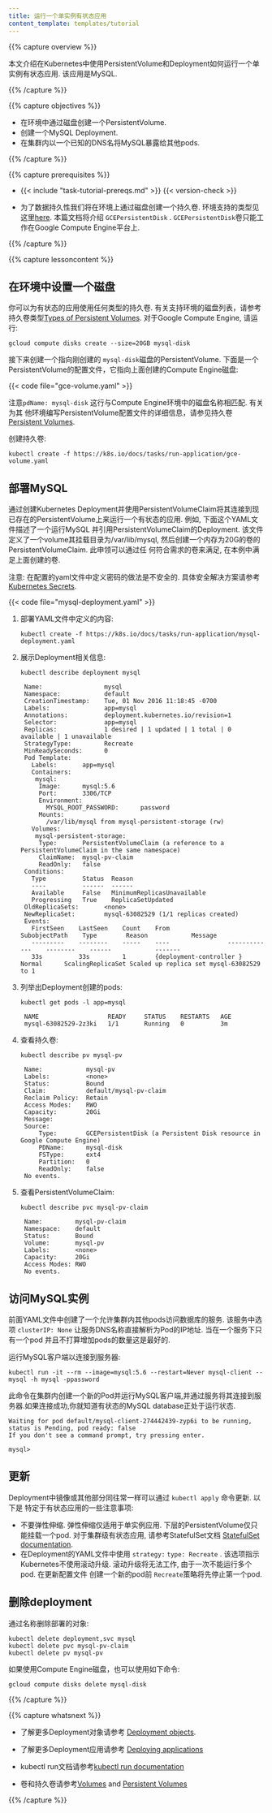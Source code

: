 ```yaml
---
title: 运行一个单实例有状态应用
content_template: templates/tutorial
---
```


{{% capture overview %}}

本文介绍在Kubernetes中使用PersistentVolume和Deployment如何运行一个单实例有状态应用. 该应用是MySQL.

{{% /capture %}}


{{% capture objectives %}}

* 在环境中通过磁盘创建一个PersistentVolume.
* 创建一个MySQL Deployment.
* 在集群内以一个已知的DNS名将MySQL暴露给其他pods.

{{% /capture %}}


{{% capture prerequisites %}}

* {{< include "task-tutorial-prereqs.md" >}} {{< version-check >}}

* 为了数据持久性我们将在环境上通过磁盘创建一个持久卷. 环境支持的类型见这里[here](/docs/user-guide/persistent-volumes/#types-of-persistent-volumes). 本篇文档将介绍 `GCEPersistentDisk` . `GCEPersistentDisk`卷只能工作在Google Compute Engine平台上.

{{% /capture %}}


{{% capture lessoncontent %}}

## 在环境中设置一个磁盘

你可以为有状态的应用使用任何类型的持久卷. 有关支持环境的磁盘列表，请参考持久卷类型[Types of Persistent Volumes](/docs/user-guide/persistent-volumes/#types-of-persistent-volumes). 对于Google Compute Engine, 请运行:

```
gcloud compute disks create --size=20GB mysql-disk
```


接下来创建一个指向刚创建的 `mysql-disk`磁盘的PersistentVolume. 下面是一个PersistentVolume的配置文件，它指向上面创建的Compute Engine磁盘:

{{< code file="gce-volume.yaml" >}}

注意`pdName: mysql-disk` 这行与Compute Engine环境中的磁盘名称相匹配. 有关为其
他环境编写PersistentVolume配置文件的详细信息，请参见持久卷[Persistent Volumes](/docs/concepts/storage/persistent-volumes/).


创建持久卷:

```
kubectl create -f https://k8s.io/docs/tasks/run-application/gce-volume.yaml
```



## 部署MySQL

通过创建Kubernetes Deployment并使用PersistentVolumeClaim将其连接到现已存在的PersistentVolume上来运行一个有状态的应用.  例如, 下面这个YAML文件描述了一个运行MySQL
并引用PersistentVolumeClaim的Deployment. 该文件定义了一个volume其挂载目录为/var/lib/mysql, 然后创建一个内存为20G的卷的PersistentVolumeClaim. 此申领可以通过任
何符合需求的卷来满足, 在本例中满足上面创建的卷.


注意: 在配置的yaml文件中定义密码的做法是不安全的. 具体安全解决方案请参考
[Kubernetes Secrets](/docs/concepts/configuration/secret/).

{{< code file="mysql-deployment.yaml" >}}


1. 部署YAML文件中定义的内容:

       kubectl create -f https://k8s.io/docs/tasks/run-application/mysql-deployment.yaml


1. 展示Deployment相关信息:

       kubectl describe deployment mysql

        Name:                 mysql
        Namespace:            default
        CreationTimestamp:    Tue, 01 Nov 2016 11:18:45 -0700
        Labels:               app=mysql
        Annotations:          deployment.kubernetes.io/revision=1
        Selector:             app=mysql
        Replicas:             1 desired | 1 updated | 1 total | 0 available | 1 unavailable
        StrategyType:         Recreate
        MinReadySeconds:      0
        Pod Template:
          Labels:       app=mysql
          Containers:
           mysql:
            Image:      mysql:5.6
            Port:       3306/TCP
            Environment:
              MYSQL_ROOT_PASSWORD:      password
            Mounts:
              /var/lib/mysql from mysql-persistent-storage (rw)
          Volumes:
           mysql-persistent-storage:
            Type:       PersistentVolumeClaim (a reference to a PersistentVolumeClaim in the same namespace)
            ClaimName:  mysql-pv-claim
            ReadOnly:   false
        Conditions:
          Type          Status  Reason
          ----          ------  ------
          Available     False   MinimumReplicasUnavailable
          Progressing   True    ReplicaSetUpdated
        OldReplicaSets:       <none>
        NewReplicaSet:        mysql-63082529 (1/1 replicas created)
        Events:
          FirstSeen    LastSeen    Count    From                SubobjectPath    Type        Reason            Message
          ---------    --------    -----    ----                -------------    --------    ------            -------
          33s          33s         1        {deployment-controller }             Normal      ScalingReplicaSet Scaled up replica set mysql-63082529 to 1


1. 列举出Deployment创建的pods:

       kubectl get pods -l app=mysql

        NAME                   READY     STATUS    RESTARTS   AGE
        mysql-63082529-2z3ki   1/1       Running   0          3m


1. 查看持久卷:

       kubectl describe pv mysql-pv

        Name:            mysql-pv
        Labels:          <none>
        Status:          Bound
        Claim:           default/mysql-pv-claim
        Reclaim Policy:  Retain
        Access Modes:    RWO
        Capacity:        20Gi
        Message:
        Source:
            Type:        GCEPersistentDisk (a Persistent Disk resource in Google Compute Engine)
            PDName:      mysql-disk
            FSType:      ext4
            Partition:   0
            ReadOnly:    false
        No events.


1. 查看PersistentVolumeClaim:

       kubectl describe pvc mysql-pv-claim

        Name:         mysql-pv-claim
        Namespace:    default
        Status:       Bound
        Volume:       mysql-pv
        Labels:       <none>
        Capacity:     20Gi
        Access Modes: RWO
        No events.


## 访问MySQL实例


前面YAML文件中创建了一个允许集群内其他pods访问数据库的服务. 该服务中选项
`clusterIP: None` 让服务DNS名称直接解析为Pod的IP地址. 当在一个服务下只有一个pod
并且不打算增加pods的数量这是最好的.


运行MySQL客户端以连接到服务器:

```
kubectl run -it --rm --image=mysql:5.6 --restart=Never mysql-client -- mysql -h mysql -ppassword
```

此命令在集群内创建一个新的Pod并运行MySQL客户端,并通过服务将其连接到服务器.如果连接成功,你就知道有状态的MySQL database正处于运行状态.

```
Waiting for pod default/mysql-client-274442439-zyp6i to be running, status is Pending, pod ready: false
If you don't see a command prompt, try pressing enter.

mysql>
```

## 更新


Deployment中镜像或其他部分同往常一样可以通过 `kubectl apply` 命令更新. 以下是
特定于有状态应用的一些注意事项:

* 不要弹性伸缩. 弹性伸缩仅适用于单实例应用. 下层的PersistentVolume仅只能挂载一个pod. 对于集群级有状态应用, 请参考StatefulSet文档
  [StatefulSet documentation](/docs/concepts/workloads/controllers/statefulset/).
* 在Deployment的YAML文件中使用 `strategy:` `type: Recreate` . 该选项指示Kubernetes不使用滚动升级. 滚动升级将无法工作, 由于一次不能运行多个pod. 在更新配置文件
创建一个新的pod前 `Recreate`策略将先停止第一个pod.


## 删除deployment


通过名称删除部署的对象:

```
kubectl delete deployment,svc mysql
kubectl delete pvc mysql-pv-claim
kubectl delete pv mysql-pv
```

如果使用Compute Engine磁盘，也可以使用如下命令:

```
gcloud compute disks delete mysql-disk
```

{{% /capture %}}


{{% capture whatsnext %}}

* 了解更多Deployment对象请参考 [Deployment objects](/docs/concepts/workloads/controllers/deployment/).

* 了解更多Deployment应用请参考 [Deploying applications](/docs/user-guide/deploying-applications/)

* kubectl run文档请参考[kubectl run documentation](/docs/user-guide/kubectl/v1.6/#run)

* 卷和持久卷请参考[Volumes](/docs/concepts/storage/volumes/) and [Persistent Volumes](/docs/concepts/storage/persistent-volumes/)

{{% /capture %}}


